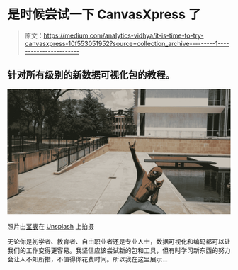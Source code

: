 # 是时候尝试一下 CanvasXpress 了

> 原文：<https://medium.com/analytics-vidhya/it-is-time-to-try-canvasxpress-10f553051952?source=collection_archive---------1----------------------->

## 针对所有级别的新数据可视化包的教程。

![](img/f49bd0e604a9f200e812881f655608c4.png)

照片由[茎表](https://unsplash.com/@stemlist?utm_source=medium&utm_medium=referral)在 [Unsplash](https://unsplash.com?utm_source=medium&utm_medium=referral) 上拍摄

无论你是初学者、教育者、自由职业者还是专业人士，数据可视化和编码都可以让我们的工作变得更容易。我坚信应该尝试新的包和工具，但有时学习新东西的努力会让人不知所措，不值得你花费时间。所以我在这里展示…